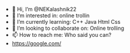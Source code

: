 - 👋 Hi, I’m @NEKalashnik22
- 👀 I’m interested in: online trollin
- 🌱 I’m currently learning: C++ Java Html Css
- 💞️ I’m looking to collaborate on: Online trolling
- 📫 How to reach me: Who said you can?
- https://google.com/

<!---
NEKalashnik22/NEKalashnik22 is a ✨ special ✨ repository because its `README.md` (this file) appears on your GitHub profile.
You can click the Preview link to take a look at your changes.
--->
